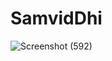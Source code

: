 # SamvidDhi

![Screenshot (592)](https://user-images.githubusercontent.com/115548645/236831952-939cd79d-38fc-45ab-a91f-299220f43b6b.png)
